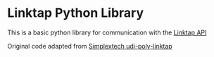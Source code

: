# Linktap Python Library

This is a basic python library for communication with the [Linktap API](https://www.link-tap.com/#!/api-for-developers)

Original code adapted from [Simplextech udi-poly-linktap](https://github.com/simplextech/udi-poly-linktap)
